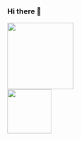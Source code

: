 ### Hi there 👋
 <div id="header" aling="center">
    <img src="https://media.giphy.com/media/V8y1y1FzxDETVUtQE4/giphy.gif" width="150"/>
  </div>
<div id="header" aling="center">
    <img src="https://media.giphy.com/media/GZu3NtMoA6Lp2alLKk/giphy.gif" width="100"/>
  </div>

<!--
**Svettlan/Svettlan** is a ✨ _special_ ✨ repository because its `README.md` (this file) appears on your GitHub profile.

Here are some ideas to get you started:

- 🔭 I’m currently working on ...
- 🌱 I’m currently learning ...
- 👯 I’m looking to collaborate on ...
- 🤔 I’m looking for help with ...
- 💬 Ask me about ...
- 📫 How to reach me: ...
- 😄 Pronouns: ...
- ⚡ Fun fact: ...
-->
